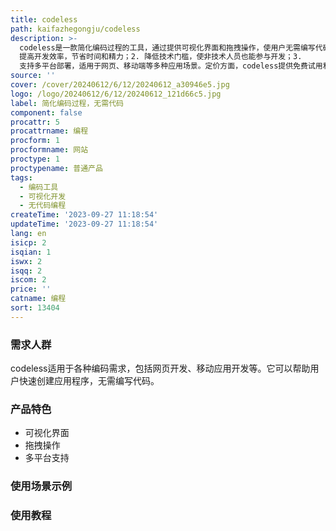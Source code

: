 ```yaml
---
title: codeless
path: kaifazhegongju/codeless
description: >-
  codeless是一款简化编码过程的工具，通过提供可视化界面和拖拽操作，使用户无需编写代码即可创建应用程序。它具有以下优势：1.
  提高开发效率，节省时间和精力；2. 降低技术门槛，使非技术人员也能参与开发；3.
  支持多平台部署，适用于网页、移动端等多种应用场景。定价方面，codeless提供免费试用和付费订阅两种选项，用户可以根据自身需求选择合适的版本。该产品定位于帮助用户快速实现自己的创意，减少编码难度。
source: ''
cover: /cover/20240612/6/12/20240612_a30946e5.jpg
logo: /logo/20240612/6/12/20240612_121d66c5.jpg
label: 简化编码过程，无需代码
component: false
procattr: 5
procattrname: 编程
procform: 1
procformname: 网站
proctype: 1
proctypename: 普通产品
tags:
  - 编码工具
  - 可视化开发
  - 无代码编程
createTime: '2023-09-27 11:18:54'
updateTime: '2023-09-27 11:18:54'
lang: en
isicp: 2
isqian: 1
iswx: 2
isqq: 2
iscom: 2
price: ''
catname: 编程
sort: 13404
---
```




### 需求人群
codeless适用于各种编码需求，包括网页开发、移动应用开发等。它可以帮助用户快速创建应用程序，无需编写代码。

### 产品特色
- 可视化界面
- 拖拽操作
- 多平台支持

### 使用场景示例


### 使用教程


  
